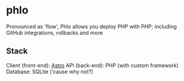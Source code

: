 # phlo
Pronounced as 'flow', Phlo allows you deploy PHP with PHP; including GitHub integrations, rollbacks and more

## Stack
Client (front-end): [Astro](https://astro.build)
API (back-end): PHP (with custom framework)
Database: SQLite ('cause why not?)

